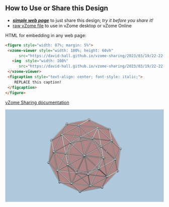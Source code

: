 
## How to Use or Share this Design

 - [***simple web page***](<https://david-hall.github.io/vzome-sharing/2023/03/19/22-22-35-600-cell-max-volume/>) to just share this design; *try it before you share it!*
 - [raw vZome file](<https://raw.githubusercontent.com/david-hall/vzome-sharing/main/2023/03/19/22-22-35-600-cell-max-volume/600-cell-max-volume.vZome>) to use in vZome desktop or vZome Online
 
 HTML for embedding in any web page:
 ```html
<figure style="width: 87%; margin: 5%">
  <vzome-viewer style="width: 100%; height: 60vh"
       src="https://david-hall.github.io/vzome-sharing/2023/03/19/22-22-35-600-cell-max-volume/600-cell-max-volume.vZome" >
    <img  style="width: 100%"
       src="https://david-hall.github.io/vzome-sharing/2023/03/19/22-22-35-600-cell-max-volume/600-cell-max-volume.png" >
  </vzome-viewer>
  <figcaption style="text-align: center; font-style: italic;">
     REPLACE this caption!
  </figcaption>
</figure>
 ```

[vZome Sharing documentation](https://vzome.github.io/vzome/sharing.html#how-it-works)

![Image](<600-cell-max-volume.png>)

